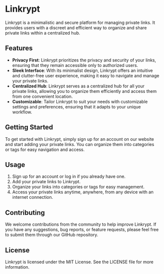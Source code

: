 

# Linkrypt

Linkrypt is a minimalistic and secure platform for managing private links. It provides users with a discreet and efficient way to organize and share private links within a centralized hub.

## Features
- **Privacy First**: Linkrypt prioritizes the privacy and security of your links, ensuring that they remain accessible only to authorized users.
- **Sleek Interface**: With its minimalist design, Linkrypt offers an intuitive and clutter-free user experience, making it easy to navigate and manage your private links.
- **Centralized Hub**: Linkrypt serves as a centralized hub for all your private links, allowing you to organize them efficiently and access them from one convenient location.
- **Customizable**: Tailor Linkrypt to suit your needs with customizable settings and preferences, ensuring that it adapts to your unique workflow.

## Getting Started
To get started with Linkrypt, simply sign up for an account on our website and start adding your private links. You can organize them into categories or tags for easy navigation and access.

## Usage
1. Sign up for an account or log in if you already have one.
2. Add your private links to Linkrypt.
3. Organize your links into categories or tags for easy management.
4. Access your private links anytime, anywhere, from any device with an internet connection.

## Contributing
We welcome contributions from the community to help improve Linkrypt. If you have any suggestions, bug reports, or feature requests, please feel free to submit them through our GitHub repository.

## License
Linkrypt is licensed under the MIT License. See the LICENSE file for more information.
